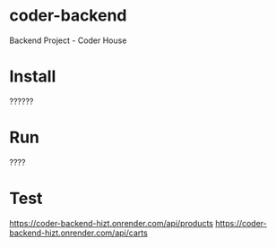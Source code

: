 # coder-backend

Backend Project - Coder House

# Install

??????

# Run

????

# Test

https://coder-backend-hizt.onrender.com/api/products
https://coder-backend-hizt.onrender.com/api/carts
